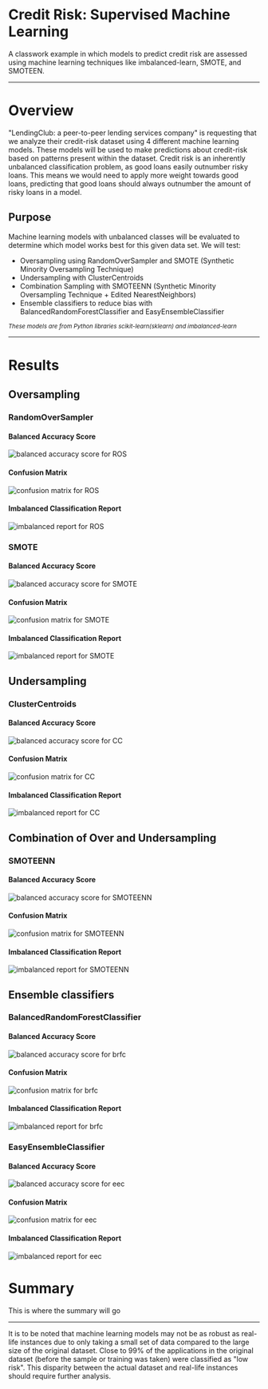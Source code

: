 # Credit Risk: Supervised Machine Learning
A classwork example in which models to predict credit risk are assessed using machine learning techniques like imbalanced-learn, SMOTE, and SMOTEEN. 

---
# Overview
"LendingClub: a peer-to-peer lending services company" is requesting that we analyze their credit-risk dataset using 4 different machine learning models. These models will be used to make predictions about credit-risk based on patterns present within the dataset. Credit risk is an inherently unbalanced classification problem, as good loans easily outnumber risky loans. This means we would need to apply more weight towards good loans, predicting that good loans should always outnumber the amount of risky loans in a model. 

## Purpose
Machine learning models with unbalanced classes will be evaluated to determine which model works best for this given data set. We will test:
* Oversampling using RandomOverSampler and SMOTE (Synthetic Minority Oversampling Technique)
* Undersampling with ClusterCentroids
* Combination Sampling with SMOTEENN (Synthetic Minority Oversampling Technique + Edited NearestNeighbors)
* Ensemble classifiers to reduce bias with BalancedRandomForestClassifier and EasyEnsembleClassifier

<sub>*These models are from Python libraries scikit-learn(sklearn) and imbalanced-learn*</sub>

---

# Results
## Oversampling
### RandomOverSampler
#### Balanced Accuracy Score
![balanced accuracy score for ROS](Resources/balanced_accuracy_ROS.png)

#### Confusion Matrix
![confusion matrix for ROS](Resources/cm_ROS.png)

#### Imbalanced Classification Report
![imbalanced report for ROS](Resources/report_ROS.png)

### SMOTE
#### Balanced Accuracy Score
![balanced accuracy score for SMOTE](Resources/balanced_accuracy_SMOTE.png)

#### Confusion Matrix
![confusion matrix for SMOTE](Resources/cm_SMOTE.png)

#### Imbalanced Classification Report
![imbalanced report for SMOTE](Resources/report_SMOTE.png)

## Undersampling
### ClusterCentroids
#### Balanced Accuracy Score
![balanced accuracy score for CC](Resources/balanced_accuracy_CC.png)

#### Confusion Matrix
![confusion matrix for CC](Resources/cm_CC.png)

#### Imbalanced Classification Report
![imbalanced report for CC](Resources/report_CC.png)

## Combination of Over and Undersampling
### SMOTEENN
#### Balanced Accuracy Score
![balanced accuracy score for SMOTEENN](Resources/balanced_accuracy_SMOTEENN.png)

#### Confusion Matrix
![confusion matrix for SMOTEENN](Resources/cm_SMOTEENN.png)

#### Imbalanced Classification Report
![imbalanced report for SMOTEENN](Resources/report_SMOTEEN.png)

## Ensemble classifiers
### BalancedRandomForestClassifier
#### Balanced Accuracy Score
![balanced accuracy score for brfc](Resources/balanced_accuracy_brfc.png)

#### Confusion Matrix
![confusion matrix for brfc](Resources/cm_brfc.png)

#### Imbalanced Classification Report
![imbalanced report for brfc](Resources/report_brfc.png)

### EasyEnsembleClassifier
#### Balanced Accuracy Score
![balanced accuracy score for eec](Resources/balanced_accuracy_eec.png)

#### Confusion Matrix
![confusion matrix for eec](Resources/cm_eec.png)

#### Imbalanced Classification Report
![imbalanced report for eec](Resources/report_eec.png)

# Summary 
This is where the summary will go

---

It is to be noted that machine learning models may not be as robust as real-life instances due to only taking a small set of data compared to the large size of the original dataset. Close to 99% of the applications in the original dataset (before the sample or training was taken) were classified as "low risk". This disparity between the actual dataset and real-life instances should require further analysis.
